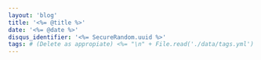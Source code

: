 ```yaml
---
layout: 'blog'
title: '<%= @title %>'
date: '<%= @date %>'
disqus_identifier: '<%= SecureRandom.uuid %>'
tags: # (Delete as appropiate) <%= "\n" + File.read('./data/tags.yml') %>
---
```

